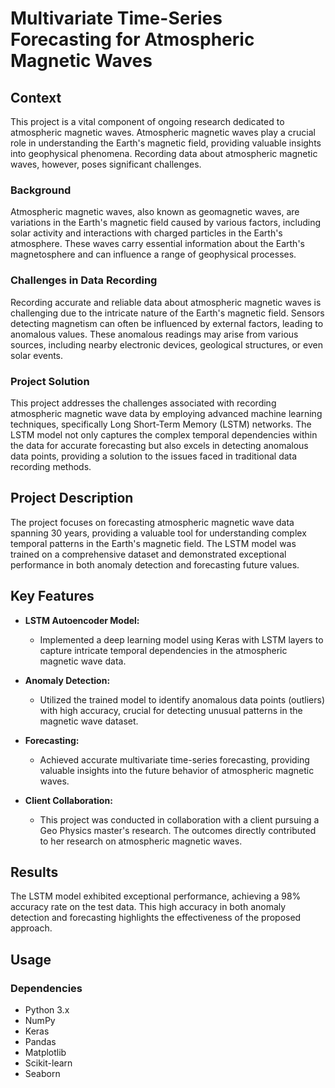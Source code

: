 # Multivariate Time-Series Forecasting for Atmospheric Magnetic Waves

## Context

This project is a vital component of ongoing research dedicated to atmospheric magnetic waves. Atmospheric magnetic waves play a crucial role in understanding the Earth's magnetic field, providing valuable insights into geophysical phenomena. Recording data about atmospheric magnetic waves, however, poses significant challenges.

### Background

Atmospheric magnetic waves, also known as geomagnetic waves, are variations in the Earth's magnetic field caused by various factors, including solar activity and interactions with charged particles in the Earth's atmosphere. These waves carry essential information about the Earth's magnetosphere and can influence a range of geophysical processes.

### Challenges in Data Recording

Recording accurate and reliable data about atmospheric magnetic waves is challenging due to the intricate nature of the Earth's magnetic field. Sensors detecting magnetism can often be influenced by external factors, leading to anomalous values. These anomalous readings may arise from various sources, including nearby electronic devices, geological structures, or even solar events.

### Project Solution

This project addresses the challenges associated with recording atmospheric magnetic wave data by employing advanced machine learning techniques, specifically Long Short-Term Memory (LSTM) networks. The LSTM model not only captures the complex temporal dependencies within the data for accurate forecasting but also excels in detecting anomalous data points, providing a solution to the issues faced in traditional data recording methods.

## Project Description

The project focuses on forecasting atmospheric magnetic wave data spanning 30 years, providing a valuable tool for understanding complex temporal patterns in the Earth's magnetic field. The LSTM model was trained on a comprehensive dataset and demonstrated exceptional performance in both anomaly detection and forecasting future values.

## Key Features

- **LSTM Autoencoder Model:**
  - Implemented a deep learning model using Keras with LSTM layers to capture intricate temporal dependencies in the atmospheric magnetic wave data.

- **Anomaly Detection:**
  - Utilized the trained model to identify anomalous data points (outliers) with high accuracy, crucial for detecting unusual patterns in the magnetic wave dataset.

- **Forecasting:**
  - Achieved accurate multivariate time-series forecasting, providing valuable insights into the future behavior of atmospheric magnetic waves.

- **Client Collaboration:**
  - This project was conducted in collaboration with a client pursuing a Geo Physics master's research. The outcomes directly contributed to her research on atmospheric magnetic waves.

## Results

The LSTM model exhibited exceptional performance, achieving a 98% accuracy rate on the test data. This high accuracy in both anomaly detection and forecasting highlights the effectiveness of the proposed approach.

## Usage

### Dependencies

- Python 3.x
- NumPy
- Keras
- Pandas
- Matplotlib
- Scikit-learn
- Seaborn

